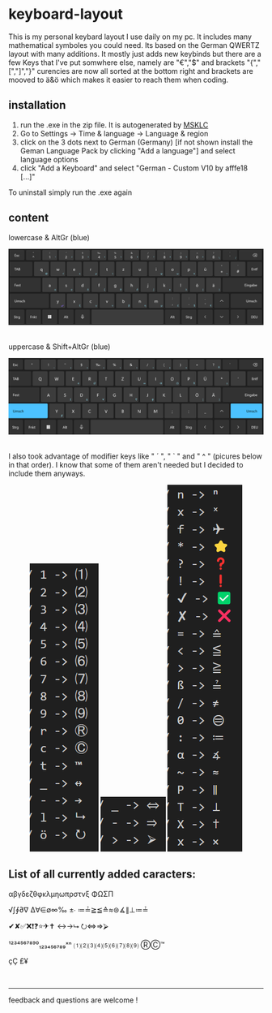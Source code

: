 # keyboard-layout

This is my personal keybard layout I use daily on my pc. It includes many mathematical symboles you could need. Its based on the German QWERTZ layout with many additions. It mostly just adds new keybinds but there are a few Keys that I've put somwhere else, namely are "€","$" and brackets "{","[","]","}" curencies are now all sorted at the bottom right and brackets are mooved to ä&ö which makes it easier to reach them when coding.

## installation 
1. run the .exe in the zip file. It is autogenerated by [MSKLC](https://www.microsoft.com/en-us/download/details.aspx?id=102134)
2. Go to Settings → Time & language → Language & region 
3. click on the 3 dots next to German (Germany) [if not shown install the Geman Language Pack by clicking "Add a language"] and select language options
4. click "Add a Keyboard" and select "German - Custom V10 by afffe18  [...]"

To uninstall simply run the .exe again

## content
lowercase  &  AltGr (blue)
<div align="center">
  <img src="./media/lowercase_layout.png"/>
</div>

<br/>

uppercase  &  Shift+AltGr (blue)
<div align="center">
  <img src="./media/uppercase_layout.png"/>
</div>

<br/>

I also took advantage of modifier keys like " ´ ", " ` " and " ^ " (picures below in that order). I know that some of them aren't needed but I decided to include them anyways.

<div align="center" align="top">
  <img src="./media/graph.png"/>
  <img src="./media/degu.png"/>
  <img src="./media/circonflex.png"/>
</div>


## List of all currently added caracters:

αβγδεζθφκλµηωπρστνξ ΦΩΣΠ

√∫∮∂∇ Δ∀∈∅∞‰ ±∙ ≔≟≧≦≙≈⊜∡∥⊥≔≟

✔✘✅❌❗❓⭐✈✝ ↔→⮡ ⭮⇔⇒⮚

¹²³⁴⁵⁶⁷⁸⁹⁰₁₂₃₄₅₆₇₈₉ˣⁿ ⑴⑵⑶⑷⑸⑹⑺⑻⑼ ⓇⒸ™

çÇ £¥


<br/>

---
feedback and questions are welcome !